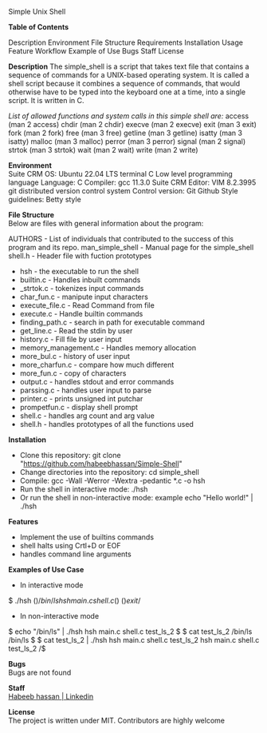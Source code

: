 Simple Unix Shell

**Table of Contents**

Description
Environment
File Structure
Requirements
Installation
Usage
Feature
Workflow
Example of Use
Bugs
Staff
License

**Description** 
The simple_shell is a script that takes text file that contains a sequence of commands for a UNIX-based operating system. It is called a shell script because it combines a sequence of commands, that would otherwise have to be typed into the keyboard one at a time, into a single script. It is written in C.

*List of allowed functions and system calls in this simple shell are:*
access (man 2 access)
chdir (man 2 chdir) 
execve (man 2 execve)
exit (man 3 exit) 
fork (man 2 fork)
free (man 3 free) 
getline (man 3 getline) 
isatty (man 3 isatty) 
malloc (man 3 malloc) 
perror (man 3 perror) 
signal (man 2 signal) 
strtok (man 3 strtok)
wait (man 2 wait) 
write (man 2 write)

**Environment** <br>
Suite CRM OS: Ubuntu 22.04 LTS terminal C Low level programming language Language: C Compiler: gcc 11.3.0 
Suite CRM Editor: VIM 8.2.3995
git distributed version control system Control version: Git 
Github 
Style guidelines: Betty style 

**File Structure**<br>
Below are files with general information about the program:

AUTHORS - List of individuals that contributed to the success of this program and its repo.
man_simple_shell - Manual page for the simple_shell
shell.h - Header file with fuction prototypes

- hsh - the executable to run the shell
- builtin.c - Handles inbuilt commands
- _strtok.c - tokenizes input commands
- char_fun.c - manipute input characters
- execute_file.c - Read Command from file
- execute.c - Handle builtin commands
- finding_path.c - search in path for executable command
- get_line.c - Read the stdin by user 
- history.c - Fill file by user input
- memory_management.c - Handles memory allocation
- more_bul.c - history of user input
- more_charfun.c - compare how much different
- more_fun.c - copy of characters
- output.c - handles stdout and error commands
- parssing.c - handles user input to parse
- printer.c - prints unsigned int putchar
- prompetfun.c - display shell prompt
- shell.c - handles arg count and arg value
- shell.h - handles prototypes of all the functions used

**Installation**<br>
- Clone this repository: git clone "https://github.com/habeebhassan/Simple-Shell"
- Change directories into the repository: cd simple_shell
- Compile: gcc -Wall -Werror -Wextra -pedantic *.c -o hsh
- Run the shell in interactive mode: ./hsh
- Or run the shell in non-interactive mode: example echo "Hello world!" | ./hsh

**Features**<br>
- Implement the use of builtins commands
- shell halts using Crtl+D or EOF
- handles command line arguments

**Examples of Use Case**<br>
- In interactive mode

 $ ./hsh
($) /bin/ls
hsh main.c shell.c
($)
($) exit
/$

- In non-interactive mode

$ echo "/bin/ls" | ./hsh
hsh main.c shell.c test_ls_2
$
$ cat test_ls_2
/bin/ls
/bin/ls
$
$ cat test_ls_2 | ./hsh
hsh main.c shell.c test_ls_2
hsh main.c shell.c test_ls_2
/$

**Bugs**<br>
Bugs are not found

**Staff**<br>
<a href="linkedin.com/n/habeebhassan08">Habeeb hassan | Linkedin</a>

**License**<br>
The project is written under MIT. Contributors are highly welcome